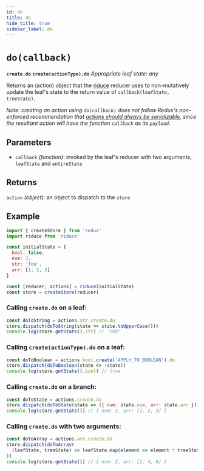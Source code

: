 ```yaml
---
id: do
title: do
hide_title: true
sidebar_label: do
---
```


# `do(callback)`
**`create.do`**
**`create(actionType).do`**
*Appropriate leaf state: any*

Returns an (action) object that the [riduce](../README.md) reducer uses to non-mutatively update the leaf's state to the return value of `callback(leafState, treeState)`.

*Note: creating an action using `do(callback)` does not follow Redux's non-enforced recommendation that [actions should always be serializable](https://redux.js.org/faq/actions#why-should-type-be-a-string-or-at-least-serializable-why-should-my-action-types-be-constants), since the resultant action will have the function `callback` as its `payload`.*

## Parameters
- `callback` *(function)*: invoked by the leaf's reducer with two arguments, `leafState` and `entireState`

## Returns
`action` *(object)*: an object to dispatch to the `store`

## Example
```js
import { createStore } from 'redux'
import riduce from 'riduce'

const initialState = {
  bool: false,
  num: 2,
  str: 'foo',
  arr: [1, 2, 3]
}

const [reducer, actions] = riduce(initialState)
const store = createStore(reducer)
```

### Calling `create.do` on a leaf:

```js
const doToString = actions.str.create.do
store.dispatch(doToString(state => state.toUpperCase()))
console.log(store.getState().str) // 'FOO'
```

### Calling `create(actionType).do` on a leaf:

```js
const doToBoolean = actions.bool.create('APPLY_TO_BOOLEAN').do
store.dispatch(doToBoolean(state => !state))
console.log(store.getState().bool) // true
```

### Calling `create.do` on a branch:

```js
const doToState = actions.create.do
store.dispatch(doToState(state => ({ num: state.num, arr: state.arr }))
console.log(store.getState()) // { num: 2, arr: [1, 2, 3] }
```

### Calling `create.do` with two arguments:

```js
const doToArray = actions.arr.create.do
store.dispatch(doToArray(
  (leafState, treeState) => leafState.map(element => element * treeState.num)
))
console.log(store.getState()) // { num: 2, arr: [2, 4, 6] }
```